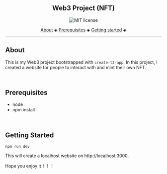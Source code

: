 <h2 align="center">Web3 Project (NFT)</h2>
<p align="center">
    <a href="https://github.com/iotaledger/one-click-tangle/blob/master/LICENSE" style="text-decoration:none;"><img src="https://img.shields.io/github/license/iotaledger/one-click-tangle.svg" alt="MIT license"></a>
</p>
<p align="center">
  <a href="#about">About</a> ◈
  <a href="#prerequisites">Prerequisites</a> ◈
  <a href="#getting-started">Getting started</a> ◈
</p>

---

## About

This is my Web3 project bootstrapped with `create-t3-app`.
In this project, I created a website for people to interact with and mint their own NFT.

<br>

## Prerequisites

* node
* npm install

<br>

## Getting Started

```console
npm run dev
```
This will create a localhost website on http://localhost:3000.

Hope you enjoy it！！！

